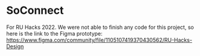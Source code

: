 # SoConnect
For RU Hacks 2022.
We were not able to finish any code for this project, so here is the link to the Figma prototype: 
https://www.figma.com/community/file/1105107419370430562/RU-Hacks-Design
